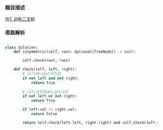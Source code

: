 ### 题目描述

[101. 对称二叉树](https://leetcode.cn/problems/symmetric-tree/)

### 思路解析


```python

class Solution:
    def isSymmetric(self, root: Optional[TreeNode]) -> bool:

        self.check(root, root)

    def check(self, left, right):
        # left和right均为空
        if not left and not right:
            return True
        
        # left为空或者right为空
        if not left or not right:
            return True

        if left.val != right.val:
            return False

        return self.check(left.left, right.right) and self.check(left.right, right.left)


```

